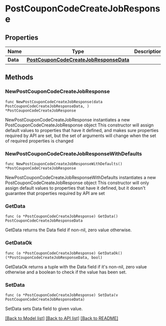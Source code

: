 # PostCouponCodeCreateJobResponse

## Properties

Name | Type | Description | Notes
------------ | ------------- | ------------- | -------------
**Data** | [**PostCouponCodeCreateJobResponseData**](PostCouponCodeCreateJobResponseData.md) |  | 

## Methods

### NewPostCouponCodeCreateJobResponse

`func NewPostCouponCodeCreateJobResponse(data PostCouponCodeCreateJobResponseData, ) *PostCouponCodeCreateJobResponse`

NewPostCouponCodeCreateJobResponse instantiates a new PostCouponCodeCreateJobResponse object
This constructor will assign default values to properties that have it defined,
and makes sure properties required by API are set, but the set of arguments
will change when the set of required properties is changed

### NewPostCouponCodeCreateJobResponseWithDefaults

`func NewPostCouponCodeCreateJobResponseWithDefaults() *PostCouponCodeCreateJobResponse`

NewPostCouponCodeCreateJobResponseWithDefaults instantiates a new PostCouponCodeCreateJobResponse object
This constructor will only assign default values to properties that have it defined,
but it doesn't guarantee that properties required by API are set

### GetData

`func (o *PostCouponCodeCreateJobResponse) GetData() PostCouponCodeCreateJobResponseData`

GetData returns the Data field if non-nil, zero value otherwise.

### GetDataOk

`func (o *PostCouponCodeCreateJobResponse) GetDataOk() (*PostCouponCodeCreateJobResponseData, bool)`

GetDataOk returns a tuple with the Data field if it's non-nil, zero value otherwise
and a boolean to check if the value has been set.

### SetData

`func (o *PostCouponCodeCreateJobResponse) SetData(v PostCouponCodeCreateJobResponseData)`

SetData sets Data field to given value.



[[Back to Model list]](../README.md#documentation-for-models) [[Back to API list]](../README.md#documentation-for-api-endpoints) [[Back to README]](../README.md)


